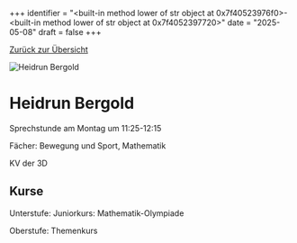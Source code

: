 
+++
identifier = "<built-in method lower of str object at 0x7f40523976f0>-<built-in method lower of str object at 0x7f4052397720>"
date = "2025-05-08"
draft = false
+++

 [Zurück zur Übersicht](/schule/personen/)

<div class="row">
<div class="column">
<img src="/images/personal/Bergold.jpg" alt="Heidrun Bergold"> 
</div>
<div class="column">

# Heidrun Bergold

Sprechstunde am Montag um 11:25-12:15

Fächer: Bewegung und Sport,  Mathematik

KV der 3D



## Kurse

Unterstufe: Juniorkurs: Mathematik-Olympiade

Oberstufe: Themenkurs



</div>
</div> 

